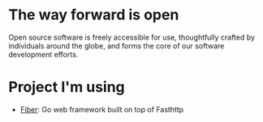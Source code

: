 # The way forward is open
Open source software is freely accessible for use, thoughtfully crafted by individuals around the globe, and forms the core of our software development efforts.

# Project I'm using
- [Fiber](https://gofiber.io/): Go web framework built on top of Fasthttp
